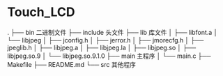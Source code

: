 # Touch_LCD

.
├── bin 	二进制文件
├── include	头文件
├── lib	库文件 
│   ├── libfont.a
│   └── libjpeg
│       ├── jconfig.h
│       ├── jerror.h
│       ├── jmorecfg.h
│       ├── jpeglib.h
│       ├── libjpeg.a
│       ├── libjpeg.la
│       ├── libjpeg.so
│       ├── libjpeg.so.9
│       └── libjpeg.so.9.1.0
├── main	主程序
│   └── main.c
├── Makefile
├── README.md
└── src	其他程序
